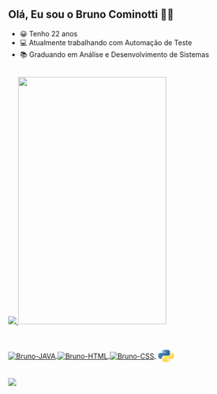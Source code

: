 ## Olá, Eu sou o Bruno Cominotti 👨‍💻


- 😀 Tenho 22 anos
- 💻 Atualmente trabalhando com Automação de Teste
- 📚 Graduando em Análise e Desenvolvimento de Sistemas

<br>

<div>
  <a href="https://github.com/brunocominotti">
  <img height="180em" src="https://github-readme-stats.vercel.app/api?username=brunocominotti&border_color=ffffff&title_color=00BFFF&text_color=ffffff&show_icons=true&icon_color=00BFFF&theme=dracula&include_all_commits=true&count_private=true"/>
    
  <img height="500" width="300" src="https://github-readme-stats.vercel.app/api/top-langs/?username=brunocominotti&title_color=ffffff&layout=compact&langs_count=7&theme=dracula"/>
</div>
  
  
##
<div style="display: inline_block"><br>
  
   <img align="center" alt="Bruno-JAVA" height="30" width="40" src="https://cdn.jsdelivr.net/gh/devicons/devicon/icons/java/java-original-wordmark.svg">
  <img align="center" alt="Bruno-HTML" height="30" width="40" src="https://cdn.jsdelivr.net/gh/devicons/devicon/icons/html5/html5-original.svg">
  <img align="center" alt="Bruno-CSS" height="30" width="40" src="https://cdn.jsdelivr.net/gh/devicons/devicon/icons/css3/css3-original.svg">
  <img align="center" alt="Bruno-Python" height="30" width="40" src="https://raw.githubusercontent.com/devicons/devicon/master/icons/python/python-original.svg">
  
  
</div>
  
##

<div>
  
<a href="https://www.linkedin.com/in/bruno-cominotti-3730931a4/" target="_blank"><img src="https://img.shields.io/badge/-LinkedIn-%230077B5?style=for-the-badge&logo=linkedin&logoColor=white" target="_blank"></a> 
  
  </div>









